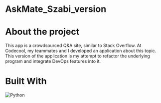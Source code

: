 # AskMate_Szabi_version

# About the project
This app is a crowdsourced Q&A site, similar to Stack Overflow. At Codecool, my teammates and I developed an application about this topic. This version of the application is my attempt to refactor the underlying program and integrate DevOps features into it.

# Built With
![Python]([https://www.google.com/url?sa=i&url=https%3A%2F%2Fwww.svgrepo.com%2Fsvg%2F349485%2Fpython&psig=AOvVaw2UtYfKHc7I3ZY1L-bD8yBu&ust=1692711571084000&source=images&cd=vfe&opi=89978449&ved=0CBAQjRxqFwoTCLidkZHw7YADFQAAAAAdAAAAABAE](https://www.svgrepo.com/show/349485/python.svg)https://www.svgrepo.com/show/349485/python.svg)
